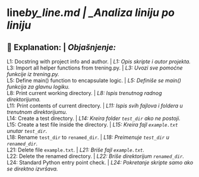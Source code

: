 # line*by_line.md | \_Analiza liniju po liniju*

## 📌 Explanation: | _Objašnjenje:_

L1: Docstring with project info and author. | _L1: Opis skripte i autor projekta._  
L3: Import all helper functions from trening.py. | _L3: Uvozi sve pomoćne funkcije iz trening.py._  
L5: Define main() function to encapsulate logic. | _L5: Definiše se main() funkcija za glavnu logiku._  
L8: Print current working directory. | _L8: Ispis trenutnog radnog direktorijuma._  
L11: Print contents of current directory. | _L11: Ispis svih fajlova i foldera u trenutnom direktorijumu._  
L14: Create a test directory. | _L14: Kreira folder `test_dir` ako ne postoji._  
L15: Create a test file inside the directory. | _L15: Kreira fajl `example.txt` unutar `test_dir`._  
L18: Rename `test_dir` to `renamed_dir`. | _L18: Preimenuje `test_dir` u `renamed_dir`._  
L21: Delete file `example.txt`. | _L21: Briše fajl `example.txt`._  
L22: Delete the renamed directory. | _L22: Briše direktorijum `renamed_dir`._  
L24: Standard Python entry point check. | _L24: Pokretanje skripte samo ako se direktno izvršava._
